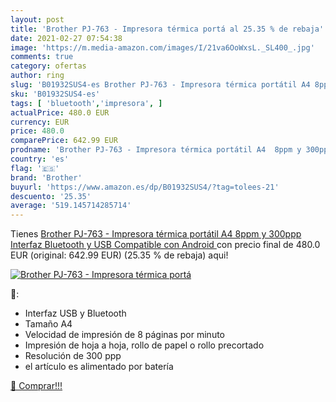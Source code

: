```yaml
---
layout: post
title: 'Brother PJ-763 - Impresora térmica portá al 25.35 % de rebaja'
date: 2021-02-27 07:54:38
image: 'https://m.media-amazon.com/images/I/21va6OoWxsL._SL400_.jpg'
comments: true
category: ofertas
author: ring
slug: 'B01932SUS4-es Brother PJ-763 - Impresora térmica portátil A4 8ppm y...'
sku: 'B01932SUS4-es'
tags: [ 'bluetooth','impresora', ]
actualPrice: 480.0 EUR
currency: EUR
price: 480.0
comparePrice: 642.99 EUR
prodname: 'Brother PJ-763 - Impresora térmica portátil A4  8ppm y 300ppp  Interfaz Bluetooth y USB  Compatible con Android '
country: 'es'
flag: '🇪🇸'
brand: 'Brother'
buyurl: 'https://www.amazon.es/dp/B01932SUS4/?tag=tolees-21'
descuento: '25.35'
average: '519.145714285714'
---
```


Tienes [Brother PJ-763 - Impresora térmica portátil A4  8ppm y 300ppp  Interfaz Bluetooth y USB  Compatible con Android ](https://www.amazon.es/dp/B01932SUS4/?tag=tolees-21) con precio final de  480.0 EUR (original: 642.99 EUR) (25.35 %  de rebaja) aqui!

[![Brother PJ-763 - Impresora térmica portá](https://m.media-amazon.com/images/I/21va6OoWxsL._SL400_.jpg)](https://www.amazon.es/dp/B01932SUS4/?tag=tolees-21)

🔎:

- Interfaz USB y Bluetooth
- Tamaño A4
- Velocidad de impresión de 8 páginas por minuto
- Impresión de hoja a hoja, rollo de papel o rollo precortado
- Resolución de 300 ppp
- el artículo es alimentado por batería

[🛒 Comprar!!!](https://www.amazon.es/dp/B01932SUS4/?tag=tolees-21)
